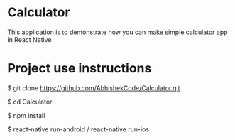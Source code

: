 # Calculator

This application is to demonstrate how you can make simple calculator app in React Native 

# Project use instructions
$ git clone https://github.com/AbhishekCode/Calculator.git

$ cd Calculator

$ npm install

$ react-native run-android / react-native run-ios
